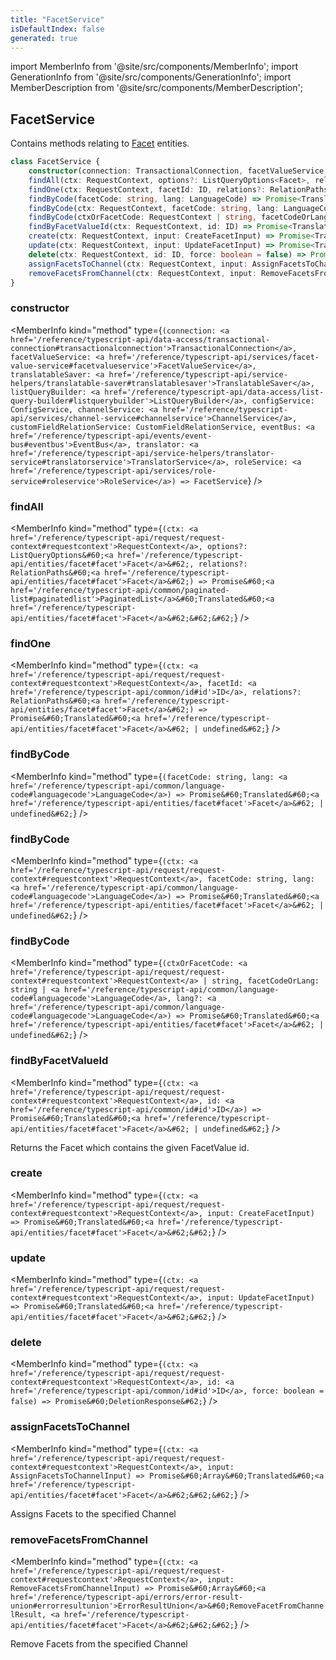 ```yaml
---
title: "FacetService"
isDefaultIndex: false
generated: true
---
```

<!-- This file was generated from the Vendure source. Do not modify. Instead, re-run the "docs:build" script -->
import MemberInfo from '@site/src/components/MemberInfo';
import GenerationInfo from '@site/src/components/GenerationInfo';
import MemberDescription from '@site/src/components/MemberDescription';


## FacetService

<GenerationInfo sourceFile="packages/core/src/service/services/facet.service.ts" sourceLine="45" packageName="@bb-vendure/core" />

Contains methods relating to <a href='/reference/typescript-api/entities/facet#facet'>Facet</a> entities.

```ts title="Signature"
class FacetService {
    constructor(connection: TransactionalConnection, facetValueService: FacetValueService, translatableSaver: TranslatableSaver, listQueryBuilder: ListQueryBuilder, configService: ConfigService, channelService: ChannelService, customFieldRelationService: CustomFieldRelationService, eventBus: EventBus, translator: TranslatorService, roleService: RoleService)
    findAll(ctx: RequestContext, options?: ListQueryOptions<Facet>, relations?: RelationPaths<Facet>) => Promise<PaginatedList<Translated<Facet>>>;
    findOne(ctx: RequestContext, facetId: ID, relations?: RelationPaths<Facet>) => Promise<Translated<Facet> | undefined>;
    findByCode(facetCode: string, lang: LanguageCode) => Promise<Translated<Facet> | undefined>;
    findByCode(ctx: RequestContext, facetCode: string, lang: LanguageCode) => Promise<Translated<Facet> | undefined>;
    findByCode(ctxOrFacetCode: RequestContext | string, facetCodeOrLang: string | LanguageCode, lang?: LanguageCode) => Promise<Translated<Facet> | undefined>;
    findByFacetValueId(ctx: RequestContext, id: ID) => Promise<Translated<Facet> | undefined>;
    create(ctx: RequestContext, input: CreateFacetInput) => Promise<Translated<Facet>>;
    update(ctx: RequestContext, input: UpdateFacetInput) => Promise<Translated<Facet>>;
    delete(ctx: RequestContext, id: ID, force: boolean = false) => Promise<DeletionResponse>;
    assignFacetsToChannel(ctx: RequestContext, input: AssignFacetsToChannelInput) => Promise<Array<Translated<Facet>>>;
    removeFacetsFromChannel(ctx: RequestContext, input: RemoveFacetsFromChannelInput) => Promise<Array<ErrorResultUnion<RemoveFacetFromChannelResult, Facet>>>;
}
```

<div className="members-wrapper">

### constructor

<MemberInfo kind="method" type={`(connection: <a href='/reference/typescript-api/data-access/transactional-connection#transactionalconnection'>TransactionalConnection</a>, facetValueService: <a href='/reference/typescript-api/services/facet-value-service#facetvalueservice'>FacetValueService</a>, translatableSaver: <a href='/reference/typescript-api/service-helpers/translatable-saver#translatablesaver'>TranslatableSaver</a>, listQueryBuilder: <a href='/reference/typescript-api/data-access/list-query-builder#listquerybuilder'>ListQueryBuilder</a>, configService: ConfigService, channelService: <a href='/reference/typescript-api/services/channel-service#channelservice'>ChannelService</a>, customFieldRelationService: CustomFieldRelationService, eventBus: <a href='/reference/typescript-api/events/event-bus#eventbus'>EventBus</a>, translator: <a href='/reference/typescript-api/service-helpers/translator-service#translatorservice'>TranslatorService</a>, roleService: <a href='/reference/typescript-api/services/role-service#roleservice'>RoleService</a>) => FacetService`}   />


### findAll

<MemberInfo kind="method" type={`(ctx: <a href='/reference/typescript-api/request/request-context#requestcontext'>RequestContext</a>, options?: ListQueryOptions&#60;<a href='/reference/typescript-api/entities/facet#facet'>Facet</a>&#62;, relations?: RelationPaths&#60;<a href='/reference/typescript-api/entities/facet#facet'>Facet</a>&#62;) => Promise&#60;<a href='/reference/typescript-api/common/paginated-list#paginatedlist'>PaginatedList</a>&#60;Translated&#60;<a href='/reference/typescript-api/entities/facet#facet'>Facet</a>&#62;&#62;&#62;`}   />


### findOne

<MemberInfo kind="method" type={`(ctx: <a href='/reference/typescript-api/request/request-context#requestcontext'>RequestContext</a>, facetId: <a href='/reference/typescript-api/common/id#id'>ID</a>, relations?: RelationPaths&#60;<a href='/reference/typescript-api/entities/facet#facet'>Facet</a>&#62;) => Promise&#60;Translated&#60;<a href='/reference/typescript-api/entities/facet#facet'>Facet</a>&#62; | undefined&#62;`}   />


### findByCode

<MemberInfo kind="method" type={`(facetCode: string, lang: <a href='/reference/typescript-api/common/language-code#languagecode'>LanguageCode</a>) => Promise&#60;Translated&#60;<a href='/reference/typescript-api/entities/facet#facet'>Facet</a>&#62; | undefined&#62;`}   />


### findByCode

<MemberInfo kind="method" type={`(ctx: <a href='/reference/typescript-api/request/request-context#requestcontext'>RequestContext</a>, facetCode: string, lang: <a href='/reference/typescript-api/common/language-code#languagecode'>LanguageCode</a>) => Promise&#60;Translated&#60;<a href='/reference/typescript-api/entities/facet#facet'>Facet</a>&#62; | undefined&#62;`}   />


### findByCode

<MemberInfo kind="method" type={`(ctxOrFacetCode: <a href='/reference/typescript-api/request/request-context#requestcontext'>RequestContext</a> | string, facetCodeOrLang: string | <a href='/reference/typescript-api/common/language-code#languagecode'>LanguageCode</a>, lang?: <a href='/reference/typescript-api/common/language-code#languagecode'>LanguageCode</a>) => Promise&#60;Translated&#60;<a href='/reference/typescript-api/entities/facet#facet'>Facet</a>&#62; | undefined&#62;`}   />


### findByFacetValueId

<MemberInfo kind="method" type={`(ctx: <a href='/reference/typescript-api/request/request-context#requestcontext'>RequestContext</a>, id: <a href='/reference/typescript-api/common/id#id'>ID</a>) => Promise&#60;Translated&#60;<a href='/reference/typescript-api/entities/facet#facet'>Facet</a>&#62; | undefined&#62;`}   />

Returns the Facet which contains the given FacetValue id.
### create

<MemberInfo kind="method" type={`(ctx: <a href='/reference/typescript-api/request/request-context#requestcontext'>RequestContext</a>, input: CreateFacetInput) => Promise&#60;Translated&#60;<a href='/reference/typescript-api/entities/facet#facet'>Facet</a>&#62;&#62;`}   />


### update

<MemberInfo kind="method" type={`(ctx: <a href='/reference/typescript-api/request/request-context#requestcontext'>RequestContext</a>, input: UpdateFacetInput) => Promise&#60;Translated&#60;<a href='/reference/typescript-api/entities/facet#facet'>Facet</a>&#62;&#62;`}   />


### delete

<MemberInfo kind="method" type={`(ctx: <a href='/reference/typescript-api/request/request-context#requestcontext'>RequestContext</a>, id: <a href='/reference/typescript-api/common/id#id'>ID</a>, force: boolean = false) => Promise&#60;DeletionResponse&#62;`}   />


### assignFacetsToChannel

<MemberInfo kind="method" type={`(ctx: <a href='/reference/typescript-api/request/request-context#requestcontext'>RequestContext</a>, input: AssignFacetsToChannelInput) => Promise&#60;Array&#60;Translated&#60;<a href='/reference/typescript-api/entities/facet#facet'>Facet</a>&#62;&#62;&#62;`}   />

Assigns Facets to the specified Channel
### removeFacetsFromChannel

<MemberInfo kind="method" type={`(ctx: <a href='/reference/typescript-api/request/request-context#requestcontext'>RequestContext</a>, input: RemoveFacetsFromChannelInput) => Promise&#60;Array&#60;<a href='/reference/typescript-api/errors/error-result-union#errorresultunion'>ErrorResultUnion</a>&#60;RemoveFacetFromChannelResult, <a href='/reference/typescript-api/entities/facet#facet'>Facet</a>&#62;&#62;&#62;`}   />

Remove Facets from the specified Channel


</div>

